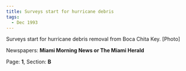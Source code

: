 ```yaml
---  
title: Surveys start for hurricane debris  
tags:  
  - Dec 1993  
---  
```

  
Surveys start for hurricane debris removal from Boca Chita Key. [Photo]  
  
Newspapers: **Miami Morning News or The Miami Herald**  
  
Page: **1**, Section: **B** 
